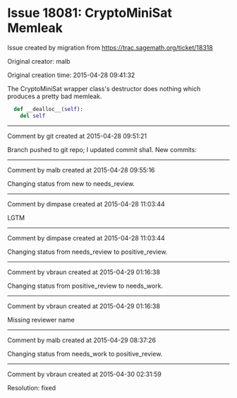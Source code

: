 # Issue 18081: CryptoMiniSat Memleak

Issue created by migration from https://trac.sagemath.org/ticket/18318

Original creator: malb

Original creation time: 2015-04-28 09:41:32

The CryptoMiniSat wrapper class's destructor does nothing which produces a pretty bad memleak.


```python
  def __dealloc__(self):
    del self

```



---

Comment by git created at 2015-04-28 09:51:21

Branch pushed to git repo; I updated commit sha1. New commits:


---

Comment by malb created at 2015-04-28 09:55:16

Changing status from new to needs_review.


---

Comment by dimpase created at 2015-04-28 11:03:44

LGTM


---

Comment by dimpase created at 2015-04-28 11:03:44

Changing status from needs_review to positive_review.


---

Comment by vbraun created at 2015-04-29 01:16:38

Changing status from positive_review to needs_work.


---

Comment by vbraun created at 2015-04-29 01:16:38

Missing reviewer name


---

Comment by malb created at 2015-04-29 08:37:26

Changing status from needs_work to positive_review.


---

Comment by vbraun created at 2015-04-30 02:31:59

Resolution: fixed
